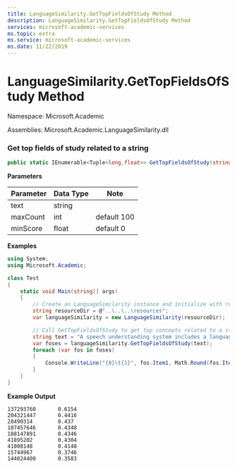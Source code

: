 ```yaml
---
title: LanguageSimilarity.GetTopFieldsOfStudy Method
description: LanguageSimilarity.GetTopFieldsOfStudy Method
services: microsoft-academic-services
ms.topic: extra
ms.service: microsoft-academic-services
ms.date: 11/22/2019
---
```

# LanguageSimilarity.GetTopFieldsOfStudy Method

Namespace: Microsoft.Academic

Assemblies: Microsoft.Academic.LanguageSimilarity.dll

### Get top fields of study related to a string

  ```C#
  public static IEnumerable<Tuple<long,float>> GetTopFieldsOfStudy(string text, int maxCount=100, int minScore=0);
  ```

**Parameters**

Parameter | Data Type | Note
--- | --- | ---
text | string | 
maxCount | int | default 100
minScore | float | default 0

**Examples**

  ```C#
  using System;
  using Microsoft.Academic;

  class Test
  {
      static void Main(string[] args)
      {
          // Create an LanguageSimilarity instance and initialize with resources
          string resourceDir = @"..\..\..\resources";
          var languageSimilarity = new LanguageSimilarity(resourceDir);

          // Call GetTopFieldsOfStudy to get top concepts related to a string
          string text = "A speech understanding system includes a language model";
          var foses = languageSimilarity.GetTopFieldsOfStudy(text);
          foreach (var fos in foses)
          {
              Console.WriteLine("{0}\t{1}", fos.Item1, Math.Round(fos.Item2, 4));
          }
      }
  }
  ```

**Example Output**

  ```
  137293760       0.6154
  204321447       0.4416
  28490314        0.437
  107457646       0.4348
  188147891       0.4346
  41895202        0.4304
  41008148        0.4148
  15744967        0.3746
  144024400       0.3583
  ```
